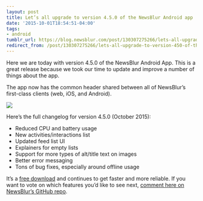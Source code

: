 ```yaml
---
layout: post
title: Let’s all upgrade to version 4.5.0 of the NewsBlur Android app
date: '2015-10-01T18:54:51-04:00'
tags:
- android
tumblr_url: https://blog.newsblur.com/post/130307275266/lets-all-upgrade-to-version-450-of-the-newsblur
redirect_from: /post/130307275266/lets-all-upgrade-to-version-450-of-the-newsblur
---
```

Here we are today with version 4.5.0 of the NewsBlur Android App. This is a great release because we took our time to update and improve a number of things about the app.

The app now has the common header shared between all of NewsBlur’s first-class clients (web, iOS, and Android).

![](http://www.newsblur.com/media/img/android/v4%20-%206%20large.png)

Here’s the full changelog for version 4.5.0 (October 2015):

- Reduced CPU and battery usage
- New activities/interactions list
- Updated feed list UI
- Explainers for empty lists
- Support for more types of alt/title text on images
- Better error messaging
- Tons of bug fixes, especially around offline usage

It’s a [free download](http://www.newsblur.com/android) and continues to get faster and more reliable. If you want to vote on which features you’d like to see next, [comment here on NewsBlur’s GitHub repo](https://github.com/samuelclay/NewsBlur/issues?q=is%3Aopen+is%3Aissue+label%3Aandroid).

